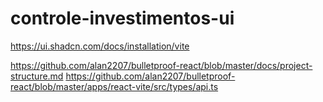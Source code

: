 # controle-investimentos-ui

https://ui.shadcn.com/docs/installation/vite

https://github.com/alan2207/bulletproof-react/blob/master/docs/project-structure.md
https://github.com/alan2207/bulletproof-react/blob/master/apps/react-vite/src/types/api.ts
